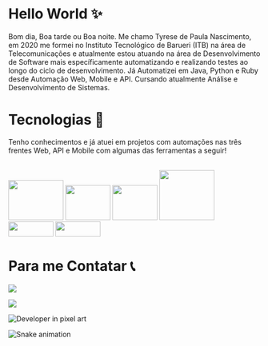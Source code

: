 # Hello World ✨
Bom dia, Boa tarde ou Boa noite. Me chamo Tyrese de Paula Nascimento, em 2020 me formei no Instituto Tecnológico de Barueri (ITB) na área de Telecomunicações e atualmente estou atuando na área de Desenvolvimento de Software mais específicamente automatizando e realizando testes ao longo do ciclo de desenvolvimento. Já Automatizei em Java, Python e Ruby desde Automação Web, Mobile e API. Cursando atualmente Análise e Desenvolvimento de Sistemas.

# Tecnologias 🚀
Tenho conhecimentos e já atuei em projetos com automações nas três frentes Web, API e Mobile com algumas das ferramentas a seguir! 

<div style="display: inline_block"><br>
  <img aligm="center" alt"Ty-Java" height="80" width="110" src="https://cdn.jsdelivr.net/gh/devicons/devicon/icons/java/java-original-wordmark.svg"> 
  <img aligm="center" alt"Ty-Python" height="70" width="90" src="https://cdn.jsdelivr.net/gh/devicons/devicon/icons/python/python-original-wordmark.svg">
  <img aligm="center" alt"Ty-Ruby" height="70" width="90" src="https://cdn.jsdelivr.net/gh/devicons/devicon/icons/ruby/ruby-original-wordmark.svg">
  <img aligm="center" alt"Ty-Cucumber" height="100" width="110" src="https://cdn.jsdelivr.net/gh/devicons/devicon/icons/cucumber/cucumber-plain-wordmark.svg">
  <img aligm="center" alt"Ty-github" height="30" width="90" src="https://img.shields.io/badge/GitHub-100000?style=for-the-badge&logo=github&logoColor=white">
  <img aligm="center" alt"Ty-Eclipse" height="30" width="90" src="https://camo.githubusercontent.com/5395fa328395998163ba3ae03e20eb6cd633c2535f4149cc6b2f5fa40113ecaf/68747470733a2f2f696d672e736869656c64732e696f2f62616467652f2d45636c697073652d3243323235353f7374796c653d666c61742d737175617265266c6f676f3d65636c69707365266c6f676f436f6c6f723d7768697465">
  
</div>
  
# Para me Contatar 📞
<div>
<a href="mailto:tyresenascimento@gmail.com" target="_blank"><img src="https://img.shields.io/badge/Gmail-D14836?style=for-the-badge&logo=gmail&logoColor=white" target="_blank"></a>

<a href="https://www.linkedin.com/in/tyrese-de-paula-nascimento-892749207/" target="_blanc"><img src="https://img.shields.io/badge/LinkedIn-0077B5?style=for-the-badge&logo=linkedin&logoColor=white" target="_blank"></a> 

<div>
  <img src="https://camo.githubusercontent.com/deb3dfb62bf6c11cdb41b1a4ddf18cd2f73fc01b2b05b6f17955ca6b4e31cb5a/68747470733a2f2f6d69722d73332d63646e2d63662e626568616e63652e6e65742f70726f6a6563745f6d6f64756c65732f66732f32326232323238373630323532332e356462643239303831353631642e676966" alt="Developer in pixel art" style="max-width: 100%;">
</div>
  
![Snake animation](https://github.com/Ter0u/Ter0u/blob/output/github-contribution-grid-snake.svg)
  
</div>
